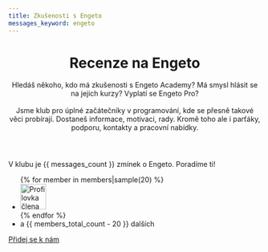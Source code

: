 ```yaml
---
title: Zkušenosti s Engeto
messages_keyword: engeto
---
```


<header class="intro">
  <h1 class="intro__title">Recenze na Engeto</h1>
  <p class="intro__lead">
    Hledáš někoho, kdo má zkušenosti s Engeto Academy? Má smysl hlásit se na jejich kurzy? Vyplatí se Engeto Pro?
    <br><br>
    Jsme klub pro úplné začátečníky v programování, kde se přesně takové věci probírají. Dostaneš informace, motivaci, rady. Kromě toho ale i parťáky, podporu, kontakty a pracovní nabídky.
  </p>
</header>

<p class="mentions">
  V klubu je {{ messages_count }} zmínek o Engeto. Poradíme ti!
</p>

<div class="members">
  <ul class="members__items">
    {% for member in members|sample(20) %}
      <li class="members__item">
        <img width="51" height="51" class="members__image" src="{{ fix_url('../static/' + member.avatar_path) }}" alt="Profilovka člena {{ member.id }}">
      </li>
    {% endfor %}
    <li class="members__item members__item--count">
      a&nbsp;{{ members_total_count - 20 }}&nbsp;dalších
    </li>
  </ul>
</div>

<p class="button-compartment">
  <a href="{{ fix_url('../club/') }}" class="button">
    Přidej se&nbsp;k&nbsp;nám
  </a>
</p>
